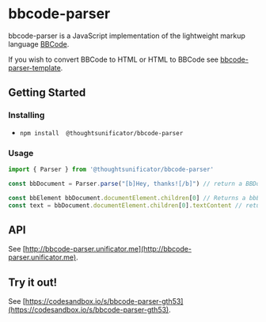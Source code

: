 # bbcode-parser

bbcode-parser is a JavaScript implementation of the lightweight markup language [BBCode](https://en.wikipedia.org/wiki/BBCode).

If you wish to convert BBCode to HTML or HTML to BBCode see [bbcode-parser-template](https://github.com/thoughtsunificator/bbcode-parser-template).

## Getting Started

### Installing

- ``npm install  @thoughtsunificator/bbcode-parser``

### Usage

````javascript
import { Parser } from '@thoughtsunificator/bbcode-parser'

const bbDocument = Parser.parse("[b]Hey, thanks![/b]") // return a BBDocument instance

const bbElement bbDocument.documentElement.children[0] // Returns a bbElement
const text = bbDocument.documentElement.children[0].textContent // returns "Hey, thanks!"
````

## API

See [http://bbcode-parser.unificator.me](http://bbcode-parser.unificator.me).

## Try it out!

See [https://codesandbox.io/s/bbcode-parser-gth53](https://codesandbox.io/s/bbcode-parser-gth53).

